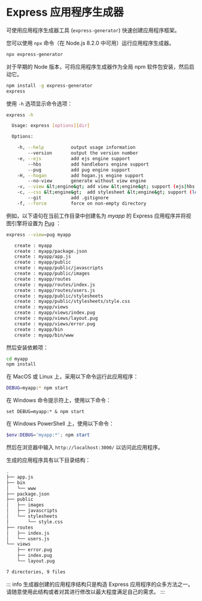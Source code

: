 # Express 应用程序生成器

可使用应用程序生成器工具 (`express-generator`) 快速创建应用程序框架。

您可以使用 `npx` 命令（在 Node.js 8.2.0 中可用）运行应用程序生成器。

```bash
npx express-generator
```

对于早期的 Node 版本，可将应用程序生成器作为全局 npm 软件包安装，然后启动它。

```bash
npm install -g express-generator
express
```

使用 `-h` 选项显示命令选项：

```bash
express -h

  Usage: express [options][dir]

  Options:

    -h, --help          output usage information
        --version       output the version number
    -e, --ejs           add ejs engine support
        --hbs           add handlebars engine support
        --pug           add pug engine support
    -H, --hogan         add hogan.js engine support
        --no-view       generate without view engine
    -v, --view &lt;engine&gt; add view &lt;engine&gt; support (ejs|hbs|hjs|jade|pug|twig|vash) (defaults to jade)
    -c, --css &lt;engine&gt;  add stylesheet &lt;engine&gt; support (less|stylus|compass|sass) (defaults to plain css)
        --git           add .gitignore
    -f, --force         force on non-empty directory
```

例如，以下语句在当前工作目录中创建名为 _myapp_ 的 Express 应用程序并将视图引擎将设置为 [Pug](https://pugjs.org/) ：

```bash
express --view=pug myapp

   create : myapp
   create : myapp/package.json
   create : myapp/app.js
   create : myapp/public
   create : myapp/public/javascripts
   create : myapp/public/images
   create : myapp/routes
   create : myapp/routes/index.js
   create : myapp/routes/users.js
   create : myapp/public/stylesheets
   create : myapp/public/stylesheets/style.css
   create : myapp/views
   create : myapp/views/index.pug
   create : myapp/views/layout.pug
   create : myapp/views/error.pug
   create : myapp/bin
   create : myapp/bin/www
```

然后安装依赖项：

```bash
cd myapp
npm install
```

在 MacOS 或 Linux 上，采用以下命令运行此应用程序：

```bash
DEBUG=myapp:* npm start
```

在 Windows 命令提示符上，使用以下命令：

```batch
set DEBUG=myapp:* & npm start
```

在 Windows PowerShell 上，使用以下命令：

```powershell
$env:DEBUG='myapp:*'; npm start
```

然后在浏览器中输入 `http://localhost:3000/` 以访问此应用程序。

生成的应用程序具有以下目录结构：

```bash
.
├── app.js
├── bin
│   └── www
├── package.json
├── public
│   ├── images
│   ├── javascripts
│   └── stylesheets
│       └── style.css
├── routes
│   ├── index.js
│   └── users.js
└── views
    ├── error.pug
    ├── index.pug
    └── layout.pug

7 directories, 9 files
```

::: info
生成器创建的应用程序结构只是构造 Express 应用程序的众多方法之一。请随意使用此结构或者对其进行修改以最大程度满足自己的需求。
:::
